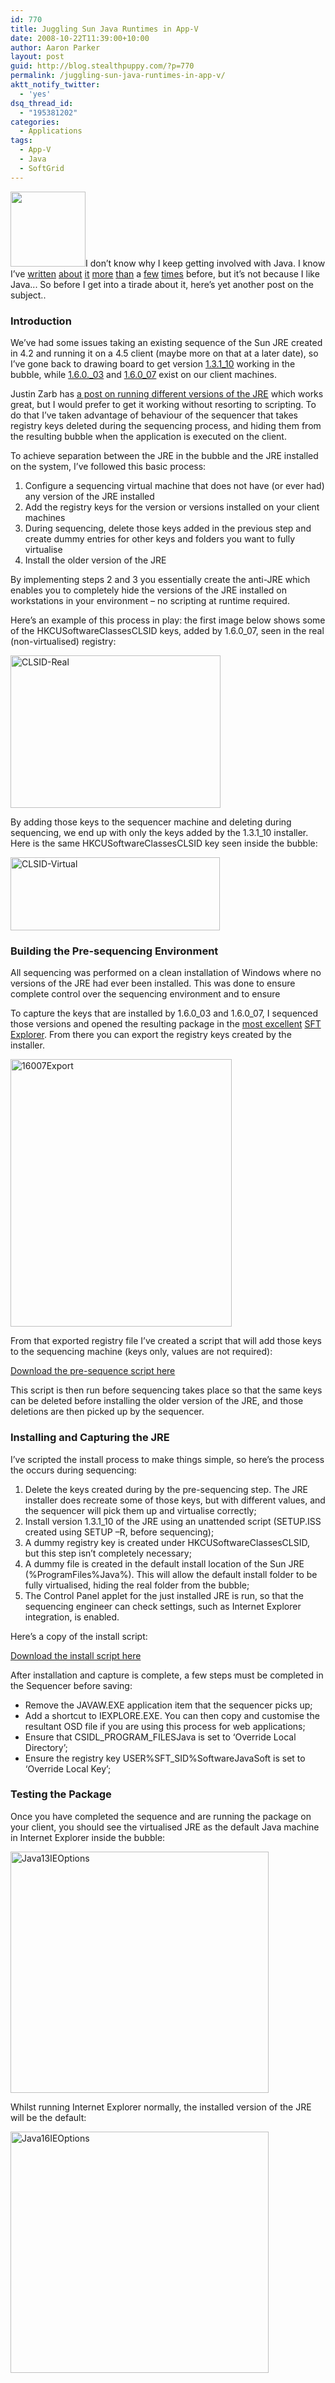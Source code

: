 ```yaml
---
id: 770
title: Juggling Sun Java Runtimes in App-V
date: 2008-10-22T11:39:00+10:00
author: Aaron Parker
layout: post
guid: http://blog.stealthpuppy.com/?p=770
permalink: /juggling-sun-java-runtimes-in-app-v/
aktt_notify_twitter:
  - 'yes'
dsq_thread_id:
  - "195381202"
categories:
  - Applications
tags:
  - App-V
  - Java
  - SoftGrid
---
```

[<img class="alignleft size-medium wp-image-775" style="border: 0px;" title="softgridcube-java" src="https://stealthpuppy.com/media/2008/10/softgridcube-java.png" border="0" alt="" width="120" height="120" />](https://stealthpuppy.com/media/2008/10/softgridcube-java.png)I don’t know why I keep getting involved with Java. I know I’ve [written](https://stealthpuppy.com/deployment/sun-jre-install-script-update) [about](https://stealthpuppy.com/deployment/new-java-runtime-coming-set-phasers-to-yawn) [it](https://stealthpuppy.com/deployment/running-the-latest-oracle-jinitiator) [more](https://stealthpuppy.com/deployment/sun-java-6-update-3-deployment-script) [than](https://stealthpuppy.com/terminal-server/juggling-java-vms) a [few](https://stealthpuppy.com/hall-of-shame/symantec-gateway-security-1600-and-sun-java) [times](https://stealthpuppy.com/terminal-server/presentation-server-and-the-sun-java-vm) before, but it’s not because I like Java... So before I get into a tirade about it, here’s yet another post on the subject..

### Introduction

We’ve had some issues taking an existing sequence of the Sun JRE created in 4.2 and running it on a 4.5 client (maybe more on that at a later date), so I’ve gone back to drawing board to get version [1.3.1_10](http://java.sun.com/products/archive/j2se/1.3.1_10/index.html) working in the bubble, while [1.6.0._03](http://java.sun.com/products/archive/j2se/6u3/index.html) and [1.6.0_07](http://javadl.sun.com/webapps/download/AutoDL?BundleId=23111) exist on our client machines.

Justin Zarb has [a post on running different versions of the JRE](http://blogs.technet.com/virtualworld/archive/2007/08/14/troubleshooting-softgrid-with-process-monitor.aspx) which works great, but I would prefer to get it working without resorting to scripting. To do that I’ve taken advantage of behaviour of the sequencer that takes registry keys deleted during the sequencing process, and hiding them from the resulting bubble when the application is executed on the client.

To achieve separation between the JRE in the bubble and the JRE installed on the system, I’ve followed this basic process:

  1. Configure a sequencing virtual machine that does not have (or ever had) any version of the JRE installed
  2. Add the registry keys for the version or versions installed on your client machines
  3. During sequencing, delete those keys added in the previous step and create dummy entries for other keys and folders you want to fully virtualise
  4. Install the older version of the JRE

By implementing steps 2 and 3 you essentially create the anti-JRE which enables you to completely hide the versions of the JRE installed on workstations in your environment – no scripting at runtime required.

Here’s an example of this process in play: the first image below shows some of the HKCUSoftwareClassesCLSID keys, added by 1.6.0_07, seen in the real (non-virtualised) registry:

<img style="border-top-width: 0px; display: inline; border-left-width: 0px; border-bottom-width: 0px; border-right-width: 0px" title="CLSID-Real" src="https://stealthpuppy.com/media/2008/10/clsidreal.png" border="0" alt="CLSID-Real" width="336" height="244" /> 

By adding those keys to the sequencer machine and deleting during sequencing, we end up with only the keys added by the 1.3.1_10 installer. Here is the same HKCUSoftwareClassesCLSID key seen inside the bubble:

<img style="border-top-width: 0px; display: inline; border-left-width: 0px; border-bottom-width: 0px; border-right-width: 0px" title="CLSID-Virtual" src="https://stealthpuppy.com/media/2008/10/clsidvirtual.png" border="0" alt="CLSID-Virtual" width="335" height="117" /> 

### Building the Pre-sequencing Environment

All sequencing was performed on a clean installation of Windows where no versions of the JRE had ever been installed. This was done to ensure complete control over the sequencing environment and to ensure

To capture the keys that are installed by 1.6.0\_03 and 1.6.0\_07, I sequenced those versions and opened the resulting package in the [most excellent](http://en.wikipedia.org/wiki/Bill_%26_Ted's_Excellent_Adventure) [SFT Explorer](http://www.virtualapp.net/sft-explorer.html). From there you can export the registry keys created by the installer.

<img style="border-top-width: 0px; display: inline; border-left-width: 0px; border-bottom-width: 0px; border-right-width: 0px" title="16007Export" src="https://stealthpuppy.com/media/2008/10/16007export.png" border="0" alt="16007Export" width="354" height="428" /> 

From that exported registry file I’ve created a script that will add those keys to the sequencing machine (keys only, values are not required):

<p class="download">
  <a href="https://stealthpuppy.com/media/2008/10/PRE-SEQUENCE.txt">Download the pre-sequence script here</a>
</p>

This script is then run before sequencing takes place so that the same keys can be deleted before installing the older version of the JRE, and those deletions are then picked up by the sequencer.

### Installing and Capturing the JRE

I’ve scripted the install process to make things simple, so here’s the process the occurs during sequencing:

  1. Delete the keys created during by the pre-sequencing step. The JRE installer does recreate some of those keys, but with different values, and the sequencer will pick them up and virtualise correctly;
  2. Install version 1.3.1_10 of the JRE using an unattended script (SETUP.ISS created using SETUP –R, before sequencing);
  3. A dummy registry key is created under HKCUSoftwareClassesCLSID, but this step isn’t completely necessary;
  4. A dummy file is created in the default install location of the Sun JRE (%ProgramFiles%Java%). This will allow the default install folder to be fully virtualised, hiding the real folder from the bubble;
  5. The Control Panel applet for the just installed JRE is run, so that the sequencing engineer can check settings, such as Internet Explorer integration, is enabled.

Here’s a copy of the install script:

<p class="download">
  <a href="https://stealthpuppy.com/media/2008/10/INSTALL.txt">Download the install script here</a>
</p>

After installation and capture is complete, a few steps must be completed in the Sequencer before saving:

  * Remove the JAVAW.EXE application item that the sequencer picks up;
  * Add a shortcut to IEXPLORE.EXE. You can then copy and customise the resultant OSD file if you are using this process for web applications;
  * Ensure that CSIDL\_PROGRAM\_FILESJava is set to ‘Override Local Directory’;
  * Ensure the registry key USER%SFT_SID%SoftwareJavaSoft is set to ‘Override Local Key’;

### Testing the Package

Once you have completed the sequence and are running the package on your client, you should see the virtualised JRE as the default Java machine in Internet Explorer inside the bubble:

<img style="display: inline" title="Java13IEOptions" src="https://stealthpuppy.com/media/2008/10/java13ieoptions.png" border="0" alt="Java13IEOptions" width="413" height="386" /> 

Whilst running Internet Explorer normally, the installed version of the JRE will be the default:

<img style="display: inline" title="Java16IEOptions" src="https://stealthpuppy.com/media/2008/10/java16ieoptions.png" border="0" alt="Java16IEOptions" width="413" height="386" />